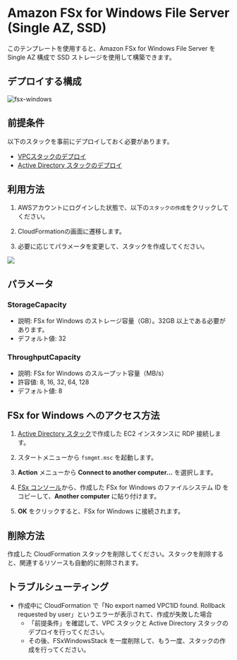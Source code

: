 # Amazon FSx for Windows File Server (Single AZ, SSD)

このテンプレートを使用すると、Amazon FSx for Windows File Server を Single AZ 構成で SSD ストレージを使用して構築できます。

## デプロイする構成

![fsx-windows](https://github.com/username/repo/assets/fsx-windows.png)

## 前提条件

以下のスタックを事前にデプロイしておく必要があります。

- [VPCスタックのデプロイ](https://github.com/mirakuuu/aws-deploy-factory/tree/main/00_vpc)
- [Active Directory スタックのデプロイ](https://github.com/mirakuuu/aws-deploy-factory/tree/main/active-directory/ec2-ad)

## 利用方法

1. AWSアカウントにログインした状態で、以下の`スタックの作成`をクリックしてください。

2. CloudFormationの画面に遷移します。

3. 必要に応じてパラメータを変更して、スタックを作成してください。

[<img src="https://github.com/mirakuuu/aws-deploy-factory/assets/159740576/c2d15fc9-8371-479b-94b0-4e433118e12e">](https://ap-northeast-1.console.aws.amazon.com/cloudformation/home?region=ap-northeast-1#/stacks/create?stackName=FSxWinSSDSingleStack&templateURL=https://aws-deploy-factory-ap-northeast-1.s3.ap-northeast-1.amazonaws.com/fsx-windows/ssd_single/ssd_single.yml)


## パラメータ

### StorageCapacity

- 説明: FSx for Windows のストレージ容量（GB）。32GB 以上である必要があります。
- デフォルト値: 32

### ThroughputCapacity

- 説明: FSx for Windows のスループット容量（MB/s）
- 許容値: 8, 16, 32, 64, 128  
- デフォルト値: 8

## FSx for Windows へのアクセス方法

1. [Active Directory スタック](https://github.com/username/repo/tree/main/01_active_directory)で作成した EC2 インスタンスに RDP 接続します。

2. スタートメニューから `fsmgmt.msc` を起動します。

3. **Action** メニューから **Connect to another computer...** を選択します。

4. [FSx コンソール](https://console.aws.amazon.com/fsx/home?region=ap-northeast-1#file-systems)から、作成した FSx for Windows のファイルシステム ID をコピーして、**Another computer** に貼り付けます。

5. **OK** をクリックすると、FSx for Windows に接続されます。

## 削除方法

作成した CloudFormation スタックを削除してください。スタックを削除すると、関連するリソースも自動的に削除されます。

## トラブルシューティング

- 作成中に CloudFormation で「No export named VPC1ID found. Rollback requested by user」というエラーが表示されて、作成が失敗した場合
  - 「前提条件」を確認して、VPC スタックと Active Directory スタックのデプロイを行ってください。
  - その後、FSxWindowsStack を一度削除して、もう一度、スタックの作成を行ってください。